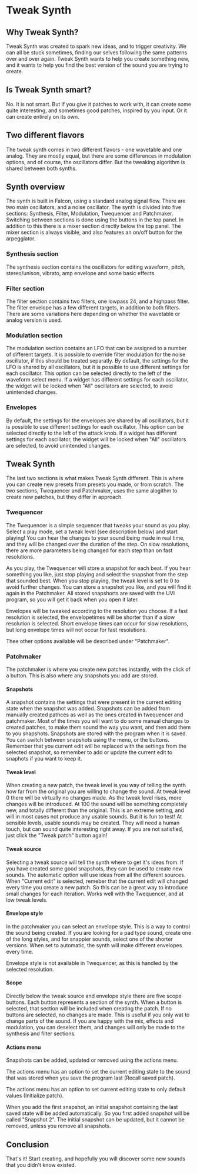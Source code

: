 # Tweak Synth

## Why Tweak Synth?

Tweak Synth was created to spark new ideas, and to trigger creativity. We can all be stuck sometimes, finding our selves following the same patterns over and over again. Tweak Synth wants to help you create something new, and it wants to help you find the best version of the sound you are trying to create.

## Is Tweak Synth smart?

No. It is not smart. But if you give it patches to work with, it can create some quite interesting, and sometimes good patches, inspired by you input. Or it can create entirely on its own.

## Two different flavors

The tweak synth comes in two different flavors - one wavetable and one analog. They are mostly equal, but there are some differences in modulation options, and of course, the oscillators differ. But the tweaking algorithm is shared between both synths.

## Synth overview

The synth is built in Falcon, using a standard analog signal flow. There are two main oscillators, and a noise oscillator.
The synth is divided into five sections: Synthesis, Filter, Modulation, Twequencer and Patchmaker. Switching between sections is done using the buttons in the top panel. In addition to this there is a mixer section directly below the top panel. The mixer section is always visible, and also features an on/off button for the arpeggiator.

### Synthesis section

The synthesis section contains the oscillators for editing waveform, pitch, stereo/unison, vibrato, amp envelope and some basic effects.

### Filter section

The filter section contains two filters, one lowpass 24, and a highpass filter. The filter envelope has a few different targets, in addition to both filters. There are some variations here depending on whether the wavetable or analog version is used.

### Modulation section

The modulation section contains an LFO that can be assigned to a number of different targets. It is possible to override filter modulation for the noise oscillator, if this should be treated separatly. By default, the settings for the LFO is shared by all oscillators, but it is possible to use different settings for each oscillator. This option can be selected directly to the left of the waveform select menu. If a widget has different settings for each oscillator, the widget will be locked when "All" oscillators are selected, to avoid unintended changes.

### Envelopes

By default, the settings for the envelopes are shared by all oscillators, but it is possible to use different settings for each oscillator. This option can be selected directly to the left of the attack knob. If a widget has different settings for each oscillator, the widget will be locked when "All" oscillators are selected, to avoid unintended changes.

## Tweak Synth

The last two sections is what makes Tweak Synth different. This is where you can create new presets from presets you made, or from scratch. The two sections, Twequencer and Patchmaker, uses the same alogithm to create new patches, but they differ in approach.

### Twequencer

The Twequencer is a simple sequencer that tweaks your sound as you play. Select a play mode, set a tweak level (see description below) and start playing! You can hear the changes to your sound being made in real time, and they will be changed over the duration of the step. On slow resolutions, there are more parameters being changed for each step than on fast resolutions.

As you play, the Twequencer will store a snapshot for each beat. If you hear something you like, just stop playing and select the snapshot from the step that sounded best. When you stop playing, the tweak level is set to 0 to avoid further changes. You can store a snapshot you like, and you will find it again in the Patchmaker. All stored snapshorts are saved with the UVI program, so you will get it back when you open it later.

Envelopes will be tweaked according to the resolution you choose. If a fast resolution is selected, the envelopetimes will be shorter than if a slow resolution is selected. Short envelope times can occur for slow resolutions, but long envelope times will not occur for fast resolutions.

Thee other options available will be described under "Patchmaker".

### Patchmaker

The patchmaker is where you create new patches instantly, with the click of a button. This is also where any snapshots you add are stored.

#### Snapshots

A snapshot contains the settings that were present in the current editing state when the snapshot was added. Snapshots can be added from manually created pathces as well as the ones created in twequencer and patchmaker. Most of the times you will want to do some manual changes to created patches, to make them sound the way you want, and then add them to you snapshots. Snapshots are stored with the program when it is saved. You can switch between snapshots using the menu, or the buttons. Remember that you current edit will be replaced with the settings from the selected snapshot, so remember to add or update the current edit to snaphots if you want to keep it.

#### Tweak level

When creating a new patch, the tweak level is you way of telling the synth how far from the original you are willing to change the sound. At tweak level 0 there will be virtually no changes made. As the tweak level rises, more changes will be introduced. At 100 the sound will be something completely new, and totally different than the original. This is an extreme setting, and will in most cases not produce any usable sounds. But it is fun to test! At sensible levels, usable sounds may be created. They will need a human touch, but can sound quite interesting right away. If you are not satisfied, just click the "Tweak patch" button again!

#### Tweak source

Selecting a tweak source will tell the synth where to get it's ideas from. If you have created some good snapshots, they can be used to create new sounds. The automatic option will use ideas from all the different sources. When "Current edit" is selected, remeber that the current edit will changed every time you create a new patch. So this can be a great way to introduce small changes for each iteration. Works well with the Twequencer, and at low tweak levels.

#### Envelope style

In the patchmaker you can select an envelope style. This is a way to control the sound being created. If you are looking for a pad type sound, create one of the long styles, and for snappier sounds, select one of the shorter versions. When set to automatic, the synth will make different envelopes every time.

Envelope style is not available in Twequencer, as this is handled by the selected resolution.

#### Scope

Directly below the tweak source and envelope style there are five scope buttons. Each button represents a section of the synth. When a button is selected, that section will be included when creating the patch. If no buttons are selected, no changes are made. This is useful if you only wat to change parts of the sound. If you are happy with the mix, effects and modulation, you can deselect them, and changes will only be made to the synthesis and filter sections.

#### Actions menu

Snapshots can be added, updated or removed using the actions menu.

The actions menu has an option to set the current editing state to the sound that was stored when you save the program last (Recall saved patch).

The actions menu has an option to set current editing state to only default values (Initialize patch).


When you add the first snapshot, an initial snapshot containing the last saved state will be added automatically. So you first added snapshot will be called "Snapshot 2". The initial snapshot can be updated, but it cannot be removed, unless you remove all snapshots.

## Conclusion

That's it! Start creating, and hopefully you will discover some new sounds that you didn't know existed.